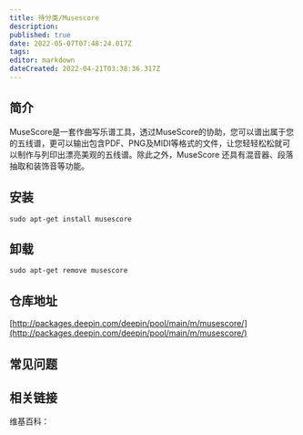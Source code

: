 ```yaml
---
title: 待分类/Musescore
description: 
published: true
date: 2022-05-07T07:48:24.017Z
tags: 
editor: markdown
dateCreated: 2022-04-21T03:38:36.317Z
---
```


## 简介

MuseScore是一套作曲写乐谱工具，透过MuseScore的协助，您可以谱出属于您的五线谱，更可以输出包含PDF、PNG及MIDI等格式的文件，让您轻轻松松就可以制作与列印出漂亮美观的五线谱。除此之外，MuseScore 还具有混音器、段落抽取和装饰音等功能。

## 安装

`sudo apt-get install musescore`

## 卸载

`sudo apt-get remove musescore`

## 仓库地址

[http://packages.deepin.com/deepin/pool/main/m/musescore/](http://packages.deepin.com/deepin/pool/main/m/musescore/)

## 常见问题

## 相关链接

维基百科：
